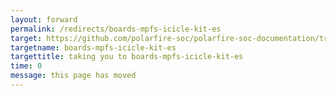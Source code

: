 ```yaml
---
layout: forward
permalink: /redirects/boards-mpfs-icicle-kit-es
target: https://github.com/polarfire-soc/polarfire-soc-documentation/tree/master/reference-designs-fpga-and-development-kits/icicle-kit-embedded-software-user-guide.md
targetname: boards-mpfs-icicle-kit-es
targettitle: taking you to boards-mpfs-icicle-kit-es
time: 0
message: this page has moved
---
```

